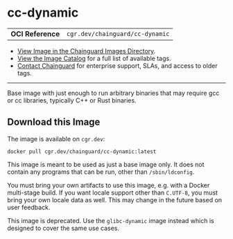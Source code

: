 <!--monopod:start-->
# cc-dynamic
| | |
| - | - |
| **OCI Reference** | `cgr.dev/chainguard/cc-dynamic` |


* [View Image in the Chainguard Images Directory](https://images.chainguard.dev/directory/image/cc-dynamic/overview).
* [View the Image Catalog](https://console.chainguard.dev/images/catalog) for a full list of available tags.
* [Contact Chainguard](https://www.chainguard.dev/chainguard-images) for enterprise support, SLAs, and access to older tags.

---
<!--monopod:end-->

<!--overview:start-->
Base image with just enough to run arbitrary binaries that may require gcc or cc libraries, typically C++ or Rust binaries.
<!--overview:end-->

<!--getting:start-->
## Download this Image
The image is available on `cgr.dev`:

```
docker pull cgr.dev/chainguard/cc-dynamic:latest
```
<!--getting:end-->

<!--body:start-->

This image is meant to be used as just a base image only. It does not contain any programs that can be run, other than `/sbin/ldconfig`.

You must bring your own artifacts to use this image, e.g. with a Docker multi-stage build. If you want locale support other than `C.UTF-8`, you must bring your own locale data as well. This may change in the future based on user feedback.

This image is deprecated.  Use the `glibc-dynamic` image instead which is designed to cover the same use cases.
<!--body:end-->
